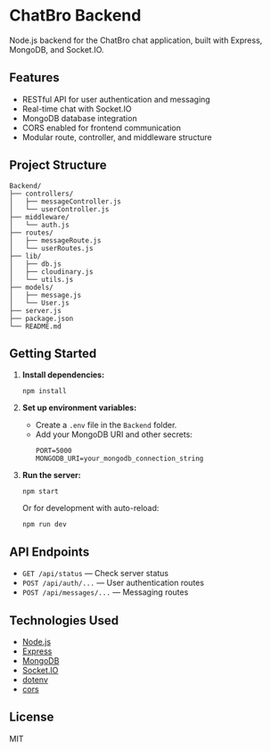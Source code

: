 
# ChatBro Backend

Node.js backend for the ChatBro chat application, built with Express, MongoDB, and Socket.IO.

## Features

- RESTful API for user authentication and messaging
- Real-time chat with Socket.IO
- MongoDB database integration
- CORS enabled for frontend communication
- Modular route, controller, and middleware structure

## Project Structure

```
Backend/
├── controllers/
│   ├── messageController.js
│   └── userController.js
├── middleware/
│   └── auth.js
├── routes/
│   ├── messageRoute.js
│   └── userRoutes.js
├── lib/
│   ├── db.js
│   ├── cloudinary.js
│   └── utils.js
├── models/
│   ├── message.js
│   └── User.js
├── server.js
├── package.json
└── README.md
```

## Getting Started

1. **Install dependencies:**
    ```
    npm install
    ```

2. **Set up environment variables:**
    - Create a `.env` file in the `Backend` folder.
    - Add your MongoDB URI and other secrets:
      ```
      PORT=5000
      MONGODB_URI=your_mongodb_connection_string
      ```

3. **Run the server:**
    ```
    npm start
    ```
    Or for development with auto-reload:
    ```
    npm run dev
    ```

## API Endpoints

- `GET /api/status` — Check server status
- `POST /api/auth/...` — User authentication routes
- `POST /api/messages/...` — Messaging routes

## Technologies Used

- [Node.js](https://nodejs.org/)
- [Express](https://expressjs.com/)
- [MongoDB](https://www.mongodb.com/)
- [Socket.IO](https://socket.io/)
- [dotenv](https://www.npmjs.com/package/dotenv)
- [cors](https://www.npmjs.com/package/cors)

## License

MIT